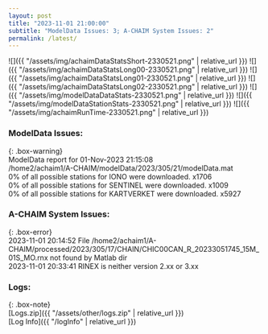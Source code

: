 ```yaml
---
layout: post
title: "2023-11-01 21:00:00"
subtitle: "ModelData Issues: 3; A-CHAIM System Issues: 2"
permalink: /latest/
---
```


![]({{ "/assets/img/achaimDataStatsShort-2330521.png" | relative_url }})
![]({{ "/assets/img/achaimDataStatsLong00-2330521.png" | relative_url }})
![]({{ "/assets/img/achaimDataStatsLong01-2330521.png" | relative_url }})
![]({{ "/assets/img/achaimDataStatsLong02-2330521.png" | relative_url }})
![]({{ "/assets/img/modelDataDataStats-2330521.png" | relative_url }})
![]({{ "/assets/img/modelDataStationStats-2330521.png" | relative_url }})
![]({{ "/assets/img/achaimRunTime-2330521.png" | relative_url }})


### ModelData Issues:  
  
{: .box-warning}  
 ModelData report for 01-Nov-2023 21:15:08   
 /home2/achaim1/A-CHAIM/modelData/2023/305/21/modelData.mat   
 0% of all possible stations for IONO were downloaded. x1706   
 0% of all possible stations for SENTINEL were downloaded. x1009   
 0% of all possible stations for KARTVERKET were downloaded. x5927   
  
### A-CHAIM System Issues:  
  
{: .box-error}  
2023-11-01 20:14:52 File /home2/achaim1/A-CHAIM/processed/2023/305/17/CHAIN/CHIC00CAN_R_20233051745_15M_01S_MO.rnx not found by Matlab dir  
2023-11-01 20:33:41 RINEX is neither version 2.xx or 3.xx  

### Logs:  
  
{: .box-note}  
[Logs.zip]({{ "/assets/other/logs.zip" | relative_url }})  
[Log Info]({{ "/logInfo" | relative_url }})  

